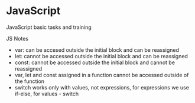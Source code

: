 # JavaScript
JavaScript basic tasks and training

JS Notes

- var: can be accesed outside the initial block and can be reassigned
- let: cannot be accessed outside the initial block and can be reassigned
- const: cannot be accessed outside the initial block and cannot be reassigned
- var, let and const assigned in a function cannot be accessed outside of the function
- switch works only with values, not expressions, for expressions we use if-else, for values - switch